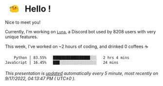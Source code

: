 <h1>   <img src="./spoinky.gif" style="vertical-align:middle;" width="30px">   Hello ! </h1>

Nice to meet you!

Currently, I'm working on <a href='https://github.com/Asgarrrr/Luna'>`Luna`</a>, a Discord bot used by 8208 users with very unique features.

This week, I've worked on ~2 hours of coding, and drinked 0 coffees ☕

```
    Python │ 83.55%   █████████████████░░░   2 hrs 4 mins
JavaScript │ 16.45%   ███░░░░░░░░░░░░░░░░░   24 mins
```

###### This presentation is [updated](https://github.com/Asgarrrr) automatically every 5 minute, most recently on 9/17/2022, 04:13:47 PM ( UTC±0 ).